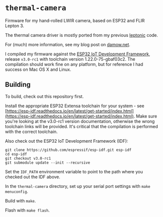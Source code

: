 # `thermal-camera`

Firmware for my hand-rolled LWIR camera, based on ESP32 and FLIR Lepton 3.

The thermal camera driver is mostly ported from my previous [leptonic](https://github.com/themainframe/leptonic) code.

For (much) more information, see my blog post on [damow.net](https://damow.net/building-a-thermal-camera).

I compiled my firmware against the [ESP32 IoT Development Framework](https://github.com/espressif/esp-idf), release `v3.0-rc1` with toolchain version 1.22.0-75-gbaf03c2. The compilation should work fine on any platform, but for reference I had success on Mac OS X and Linux.

## Building

To build, check out this repository first.

Install the appropriate ESP32 Extensa toolchain for your system - see [https://esp-idf.readthedocs.io/en/latest/get-started/index.html](https://esp-idf.readthedocs.io/en/latest/get-started/index.html). Make sure you're looking at the v3.0-rc1 version documentation, otherwise the wrong toolchain links will be provided. It's critical that the compilation is performed with the correct toolchain.

Also check out the ESP32 IoT Development Framework (IDF):

    git clone https://github.com/espressif/esp-idf.git esp-idf
    cd esp-idf
    git checkout v3.0-rc1
    git submodule update --init --recursive

Set the `IDF_PATH` environment variable to point to the path where you checked out the IDF above.

In the `thermal-camera` directory, set up your serial port settings with `make menuconfig`.

Build with `make`.

Flash with `make flash`.

